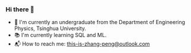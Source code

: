 ### Hi there 👋

- 🫡 I'm currently an undergraduate from the Department of Engineering Physics, Tsinghua University.
- 📚 I'm currently learning SQL and ML.
- 📬 How to reach me: this-is-zhang-peng@outlook.com

<!--
**zpByte/zpByte** is a ✨ _special_ ✨ repository because its `README.md` (this file) appears on your GitHub profile.

Here are some ideas to get you started:

- 🔭 I’m currently working on ...
- 🌱 I’m currently learning ...
- 👯 I’m looking to collaborate on ...
- 🤔 I’m looking for help with ...
- 💬 Ask me about ...
- 📫 How to reach me: ...
- 😄 Pronouns: ...
- ⚡ Fun fact: ...
-->
